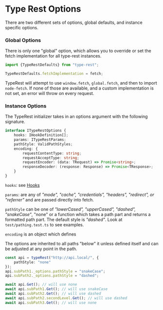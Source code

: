 # Type Rest Options

There are two different sets of options, global defaults, and instance
specific options.

### Global Options

There is only one "global" option, which allows you to override or set
the fetch implementation for all type-rest instances.

```typescript
import {TypeRestDefaults} from "type-rest";

TypeRestDefaults.fetchImplementation = fetch;
```

TypeRest will attempt to use `window.fetch`, `global.fetch`, and then to
import `node-fetch`. If none of those are available, and a custom
implementation is not set, an error will throw on every request.

### Instance Options

The TypeRest initializer takes in an options argument with the following
signature.

```typescript
interface ITypeRestOptions {
    hooks: IHookDefinition[];
    params: ITypeRestParams;
    pathStyle: ValidPathStyles;
    encoding: {
        requestContentType: string;
        requestAcceptType: string;
        requestEncoder: (data: TRequest) => Promise<string>;
        responseDecoder: (response: Response) => Promise<TResponse>;
    }
}
```

`hooks`: see [Hooks](HOOKS.md)

`params`: are any of *"mode", "cache", "credentials", "headers",
"redirect", or "referrer"* and are passed directly into fetch.

`pathStyle` can be one of *"lowerCased", "upperCased", "dashed",
"snakeCase"*, "none" or a function which takes a path part and returns a
formatted path part. The default style is *"dashed"*. Look at
`test/pathing.test.ts` to see examples.

`encoding` is an object which defines

The options are inherited to all paths "below" it unless defined itself
and can be adjusted at any point in the path.

```typescript
const api = typeRest("http://api.local/", {
    pathStyle: "none"
});
api.subPath1._options.pathStyle = "snakeCase";
api.subPath2._options.pathStyle = "dashed";

await api.Get(); // will use none
await api.subPath1.Get(); // will use snakeCase
await api.subPath2.Get(); // will use dashed
await api.subPath2.secondLevel.Get(); // will use dashed
await api.subPath3.Get(); // will use none
```
